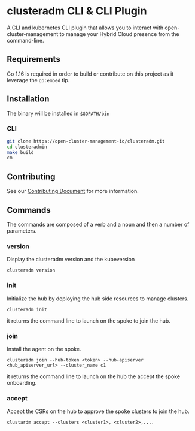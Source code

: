 [comment]: # ( Copyright Contributors to the Open Cluster Management project )
# clusteradm CLI & CLI Plugin

A CLI and kubernetes CLI plugin that allows you to interact with open-cluster-management to manage your Hybrid Cloud presence from the command-line.

## Requirements

Go 1.16 is required in order to build or contribute on this project as it leverage the `go:embed` tip.

## Installation

The binary will be installed in `$GOPATH/bin`
### CLI

```bash
git clone https://open-cluster-management-io/clusteradm.git
cd clusteradmin
make build
cm
```
## Contributing

See our [Contributing Document](CONTRIBUTING.md) for more information.  

## Commands

The commands are composed of a verb and a noun and then a number of parameters.

### version

Display the clusteradm version and the kubeversion

`clusteradm version`

### init

Initialize the hub by deploying the hub side resources to manage clusters.

`clusteradm init`

it returns the command line to launch on the spoke to join the hub.

### join

Install the agent on the spoke.

`clusteradm join --hub-token <token> --hub-apiserver <hub_apiserver_url> --cluster_name c1`

it returns the command line to launch on the hub the accept the spoke onboarding.

### accept

Accept the CSRs on the hub to approve the spoke clusters to join the hub.

`clustardm accept --clusters <cluster1>, <cluster2>,....`
